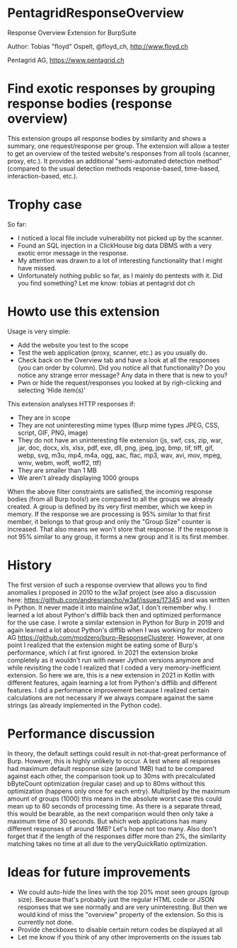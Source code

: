 # PentagridResponseOverview
Response Overview Extension for BurpSuite

Author: Tobias "floyd" Ospelt, @floyd_ch, http://www.floyd.ch

Pentagrid AG, https://www.pentagrid.ch

# Find exotic responses by grouping response bodies (response overview)
This extension groups all response bodies by similarity and shows a summary, one request/response per group. The extension will allow a tester to get an overview of the tested website's responses from all tools (scanner, proxy, etc.). It provides an additional "semi-automated detection method" (compared to the usual detection methods response-based, time-based, interaction-based, etc.).

# Trophy case
So far:
* I noticed a local file include vulnerability not picked up by the scanner.
* Found an SQL injection in a ClickHouse big data DBMS with a very exotic error message in the response.
* My attention was drawn to a lot of interesting functionality that I might have missed.
* Unfortunately nothing public so far, as I mainly do pentests with it. Did you find something? Let me know: tobias at pentagrid dot ch

# Howto use this extension
Usage is very simple:
* Add the website you test to the scope
* Test the web application (proxy, scanner, etc.) as you usually do.
* Check back on the Overview tab and have a look at all the responses (you can order by column). Did you notice all that functionality? Do you notice any strange error message? Any data in there that is new to you?
* Pwn or hide the request/responses you looked at by righ-clicking and selecting 'Hide item(s)'

This extension analyses HTTP responses if:
* They are in scope
* They are not uninteresting mime types (Burp mime types JPEG, CSS, script, GIF, PNG, image)
* They do not have an uninteresting file extension (js, swf, css, zip, war, jar, doc, docx, xls, xlsx, pdf, exe, dll, png, jpeg, jpg, bmp, tif, tiff, gif, webp, svg, m3u, mp4, m4a, ogg, aac, flac, mp3, wav, avi, mov, mpeg, wmv, webm, woff, woff2, ttf)
* They are smaller than 1 MB
* We aren't already displaying 1000 groups

When the above filter constraints are satisfied, the incoming response bodies (from all Burp tools!) are compared to all the groups we already created. A group is defined by its very first member, which we keep in memory. If the response we are processing is 95% similar to that first member, it belongs to that group and only the "Group Size" counter is increased. That also means we won't store that response. If the response is not 95% similar to any group, it forms a new group and it is its first member.

# History
The first version of such a response overview that allows you to find anomalies I proposed in 2010 to the w3af project (see also a discussion here: https://github.com/andresriancho/w3af/issues/17345) and was written in Python. It never made it into mainline w3af, I don't remember why. I learned a lot about Python's difflib back then and optimized performance for the use case. I wrote a similar extension in Python for Burp in 2019 and again learned a lot about Python's difflib when I was working for modzero AG https://github.com/modzero/burp-ResponseClusterer. However, at one point I realized that the extension might be eating some of Burp's performance, which I at first ignored. In 2021 the extension broke completely as it wouldn't run with newer Jython versions anymore and while revisiting the code I realized that I coded a very memory-inefficient extension. So here we are, this is a new extension in 2021 in Kotlin with different features, again learning a lot from Python's difflib and different features. I did a performance improvement because I realized certain calculations are not necessary if we always compare against the same strings (as already implemented in the Python code).

# Performance discussion
In theory, the default settings could result in not-that-great performance of Burp. However, this is highly unlikely to occur. A test where all responses had maximum default response size (around 1MB) had to be compared against each other, the comparison took up to 30ms with precalculated bByteCount optimization (regular case) and up to 80ms without this optimization (happens only once for each entry). Multiplied by the maximum amount of groups (1000) this means in the absolute worst case this could mean up to 80 seconds of processing time. As there is a separate thread, this would be bearable, as the next comparison would then only take a maximum time of 30 seconds. But which web applications has many different responses of around 1MB? Let's hope not too many. Also don't forget that if the length of the responses differ more than 2%, the similarity matching takes no time at all due to the veryQuickRatio optimization.

# Ideas for future improvements

* We could auto-hide the lines with the top 20% most seen groups (group size). Because that's probably just the regular HTML code or JSON responses that we see normally and are very uninteresting. But then we would kind of miss the "overview" property of the extension. So this is currently not done.
* Provide checkboxes to disable certain return codes be displayed at all
* Let me know if you think of any other improvements on the issues tab
